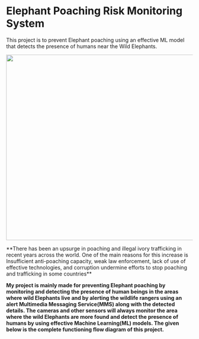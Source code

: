# Elephant Poaching Risk Monitoring System

This project is to prevent Elephant poaching using an effective ML model that detects the presence of humans near the Wild Elephants.
<p align="center">
  <kbd><img src=https://github.com/akhilaku/Elephant-Poaching-Risk-Monitoring-System/blob/master/Images/Title-Image.jpg width = 750, height = 500></kbd></p>
**There has been an upsurge in poaching and illegal ivory trafficking in recent years across the world. One of the main reasons for this increase is Insufficient anti-poaching capacity, weak law enforcement, lack of use of effective technologies, and corruption undermine efforts to stop poaching and trafficking in some countries**

**My project is mainly made for preventing Elephant poaching by monitoring and detecting the presence of human beings in the areas where wild Elephants live and by alerting the wildlife rangers using an alert Multimedia Messaging Service(MMS) along with the detected details. The cameras and other sensors will always monitor the area where the wild Elephants are more found and detect the presence of humans by using effective Machine Learning(ML) models. The given below is the complete functioning flow diagram of this project.**

